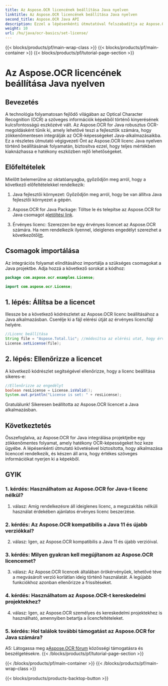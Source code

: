 ```yaml
---
title: Az Aspose.OCR licencének beállítása Java nyelven
linktitle: Az Aspose.OCR licencének beállítása Java nyelven
second_title: Aspose.OCR Java API
description: Ezzel a lépésenkénti útmutatóval felszabadítja az Aspose.OCR for Java lehetőségeit. Könnyedén állítsa be licencét, és javítsa OCR-képességeit.
weight: 10
url: /hu/java/ocr-basics/set-license/
---
```


{{< blocks/products/pf/main-wrap-class >}}
{{< blocks/products/pf/main-container >}}
{{< blocks/products/pf/tutorial-page-section >}}

# Az Aspose.OCR licencének beállítása Java nyelven

## Bevezetés

A technológia folyamatosan fejlődő világában az Optical Character Recognition (OCR) a szöveges információk képekből történő kinyerésének kulcsfontosságú eszközévé vált. Az Aspose.OCR for Java robusztus OCR-megoldásként tűnik ki, amely lehetővé teszi a fejlesztők számára, hogy zökkenőmentesen integrálják az OCR-képességeket Java-alkalmazásaikba. Ez a részletes útmutató végigvezeti Önt az Aspose.OCR licenc Java nyelven történő beállításának folyamatán, biztosítva ezzel, hogy teljes mértékben kiaknázhassa e hatékony eszközben rejlő lehetőségeket.

## Előfeltételek

Mielőtt belemerülne az oktatóanyagba, győződjön meg arról, hogy a következő előfeltételekkel rendelkezik:

1. Java fejlesztői környezet: Győződjön meg arról, hogy be van állítva Java fejlesztői környezet a gépén.

2.  Aspose.OCR for Java Package: Töltse le és telepítse az Aspose.OCR for Java csomagot a[letöltési link](https://releases.aspose.com/ocr/java/).

3. Érvényes licenc: Szerezzen be egy érvényes licencet az Aspose.OCR számára. Ha nem rendelkezik ilyennel, ideiglenes engedélyt szerezhet a következőtől[itt](https://purchase.aspose.com/temporary-license/).

## Csomagok importálása

Az integrációs folyamat elindításához importálja a szükséges csomagokat a Java projektbe. Adja hozzá a következő sorokat a kódhoz:

```java
package com.aspose.ocr.examples.License;

import com.aspose.ocr.License;
```

## 1. lépés: Állítsa be a licencet

Illessze be a következő kódrészletet az Aspose.OCR licenc beállításához a Java alkalmazásban. Cserélje ki a fájl elérési útját az érvényes licencfájl helyére.

```java
//Licenc beállítása
String file = "Aspose.Total.lic"; //módosítsa az elérési utat, hogy érvényes licencre mutasson
License.setLicense(file);
```

## 2. lépés: Ellenőrizze a licencet

A következő kódrészlet segítségével ellenőrizze, hogy a licenc beállítása sikeres-e:

```java
//Ellenőrizze az engedélyt
boolean resLicense = License.isValid();
System.out.println("License is set: " + resLicense);
```

Gratulálunk! Sikeresen beállította az Aspose.OCR licencet a Java alkalmazásban.

## Következtetés

Összefoglalva, az Aspose.OCR for Java integrálása projektjeibe egy zökkenőmentes folyamat, amely hatékony OCR-képességeket hoz keze ügyébe. A lépésenkénti útmutató követésével biztosította, hogy alkalmazása licenccel rendelkezik, és készen áll arra, hogy értékes szöveges információkat nyerjen ki a képekből.

## GYIK

### 1. kérdés: Használhatom az Aspose.OCR for Java-t licenc nélkül?

1. válasz: Amíg rendelkezésre áll ideiglenes licenc, a megszakítás nélküli használat érdekében ajánlatos érvényes licenc beszerzése.

### 2. kérdés: Az Aspose.OCR kompatibilis a Java 11 és újabb verziókkal?

2. válasz: Igen, az Aspose.OCR kompatibilis a Java 11 és újabb verzióival.

### 3. kérdés: Milyen gyakran kell megújítanom az Aspose.OCR licencemet?

3. válasz: Az Aspose.OCR licencek általában örökérvényűek, lehetővé téve a megvásárolt verzió korlátlan ideig történő használatát. A legújabb funkciókhoz azonban ellenőrizze a frissítéseket.

### 4. kérdés: Használhatom az Aspose.OCR-t kereskedelmi projektekhez?

4. válasz: Igen, az Aspose.OCR személyes és kereskedelmi projektekhez is használható, amennyiben betartja a licencfeltételeket.

### 5. kérdés: Hol találok további támogatást az Aspose.OCR for Java számára?

 A5: Látogassa meg a[Aspose.OCR fórum](https://forum.aspose.com/c/ocr/16) közösségi támogatásra és beszélgetésekre.
{{< /blocks/products/pf/tutorial-page-section >}}

{{< /blocks/products/pf/main-container >}}
{{< /blocks/products/pf/main-wrap-class >}}

{{< blocks/products/products-backtop-button >}}
